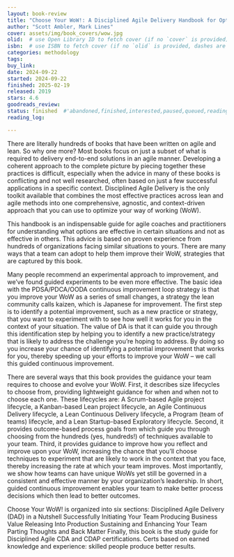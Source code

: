 ```yaml
---
layout: book-review
title: "Choose Your WoW!: A Disciplined Agile Delivery Handbook for Optimizing Your Way of Working (WoW)"
author: "Scott Ambler, Mark Lines"
cover: assets/img/book_covers/wow.jpg
olid:  # use Open Library ID to fetch cover (if no `cover` is provided)
isbn:  # use ISBN to fetch cover (if no `olid` is provided, dashes are optional)
categories: methodology
tags: 
buy_link: 
date: 2024-09-22
started: 2024-09-22
finished: 2025-02-19
released: 2019
stars: 4.6
goodreads_review:
status: finished  #'abandoned,finished,interested,paused,queued,reading,reread'
reading_log:

---
```


There are literally hundreds of books that have been written on agile and lean. So why one more? Most books focus on just a subset of what is required to delivery end-to-end solutions in an agile manner. Developing a coherent approach to the complete picture by piecing together these practices is difficult, especially when the advice in many of these books is conflicting and not well researched, often based on just a few successful applications in a specific context. Disciplined Agile Delivery is the only toolkit available that combines the most effective practices across lean and agile methods into one comprehensive, agnostic, and context-driven approach that you can use to optimize your way of working (WoW).

This handbook is an indispensable guide for agile coaches and practitioners for understanding what options are effective in certain situations and not as effective in others. This advice is based on proven experience from hundreds of organizations facing similar situations to yours. There are many ways that a team can adopt to help them improve their WoW, strategies that are captured by this book.

Many people recommend an experimental approach to improvement, and we’ve found guided experiments to be even more effective. The basic idea with the PDSA/PDCA/OODA continuous improvement loop strategy is that you improve your WoW as a series of small changes, a strategy the lean community calls kaizen, which is Japanese for improvement. The first step is to identify a potential improvement, such as a new practice or strategy, that you want to experiment with to see how well it works for you in the context of your situation. The value of DA is that it can guide you through this identification step by helping you to identify a new practice/strategy that is likely to address the challenge you’re hoping to address. By doing so you increase your chance of identifying a potential improvement that works for you, thereby speeding up your efforts to improve your WoW – we call this guided continuous improvement.

There are several ways that this book provides the guidance your team requires to choose and evolve your WoW. First, it describes size lifecycles to choose from, providing lightweight guidance for when and when not to choose each one. These lifecycles are: A Scrum-based Agile project lifecycle, a Kanban-based Lean project lifecycle, an Agile Continuous Delivery lifecycle, a Lean Continuous Delivery lifecycle, a Program (team of teams) lifecycle, and a Lean Startup-based Exploratory lifecycle. Second, it provides outcome-based process goals from which guide you through choosing from the hundreds (yes, hundreds!) of techniques available to your team. Third, it provides guidance to improve how you reflect and improve upon your WoW, increasing the chance that you’ll choose techniques to experiment that are likely to work in the context that you face, thereby increasing the rate at which your team improves. Most importantly, we show how teams can have unique WoWs yet still be governed in a consistent and effective manner by your organization’s leadership. In short, guided continuous improvement enables your team to make better process decisions which then lead to better outcomes.

Choose Your WoW! is organized into six sections:
Disciplined Agile Delivery (DAD) in a Nutshell
Successfully Initiating Your Team
Producing Business Value
Releasing Into Production
Sustaining and Enhancing Your Team
Parting Thoughts and Back Matter
Finally, this book is the study guide for Disciplined Agile CDA and CDAP certifications. Certs based on earned knowledge and experience: skilled people produce better results.